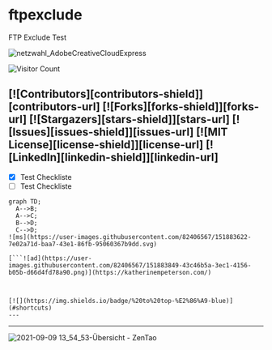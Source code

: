# ftpexclude
FTP Exclude Test

![netzwahl_AdobeCreativeCloudExpress](https://user-images.githubusercontent.com/82406567/151697950-d0454a0b-fe90-48f2-be41-02224cef7138.gif)

![Visitor Count](https://profile-counter.glitch.me/{counter}/count.svg)

[![Contributors][contributors-shield]][contributors-url]
[![Forks][forks-shield]][forks-url]
[![Stargazers][stars-shield]][stars-url]
[![Issues][issues-shield]][issues-url]
[![MIT License][license-shield]][license-url]
[![LinkedIn][linkedin-shield]][linkedin-url]
---
- [X] Test Checkliste
- [ ] Test Checkliste

```mermaid
graph TD;
  A-->B;
  A-->C;
  B-->D;
  C-->D;
![ms](https://user-images.githubusercontent.com/82406567/151883622-7e02a71d-baa7-43e1-86fb-95060367b9dd.svg)

[```![ad](https://user-images.githubusercontent.com/82406567/151883849-43c46b5a-3ec1-4156-b05b-d66d4fd78a90.png)](https://katherinempeterson.com/)



[![](https://img.shields.io/badge/%20to%20top-%E2%86%A9-blue)](#shortcuts)
---
```
***

![2021-09-09 13_54_53-Übersicht - ZenTao](https://user-images.githubusercontent.com/82406567/151883849-43c46b5a-3ec1-4156-b05b-d66d4fd78a90.png)
